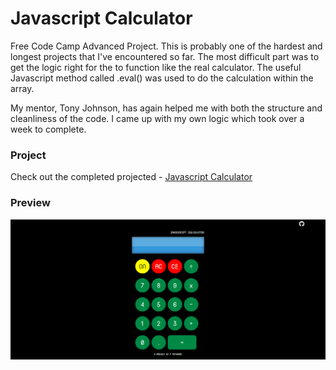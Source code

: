 # Javascript Calculator
Free Code Camp Advanced Project.
This is probably one of the hardest and longest projects that I've encountered so far.
The most difficult part was to get the logic right for the to function like the real
calculator. The useful Javascript method called .eval() was used to do the calculation
within the array.

My mentor, Tony Johnson, has again helped me with both the structure and
cleanliness of the code. I came up with my own logic which took over a week to complete.

### Project

Check out the completed projected - [Javascript Calculator](https://promie.github.io/calculator/)

### Preview

![alt text](https://github.com/promie/calculator/blob/master/img/preview.PNG "Main App")